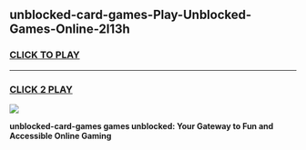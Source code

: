 
## unblocked-card-games-Play-Unblocked-Games-Online-2l13h
<h3>
<a href="https://premium76.site?title=unblocked-card-games&ref=24A">CLICK TO PLAY</a></h3>
<hr>

<h3>
<a href="https://premium76.site?title=unblocked-card-games&ref=24A">CLICK 2 PLAY</a>
  
</h3>

<a href="https://premium76.site?title=unblocked-card-games&ref=24A"><img src="https://clearcache.store/games.png"></a>


**unblocked-card-games games unblocked: Your Gateway to Fun and Accessible Online Gaming**
